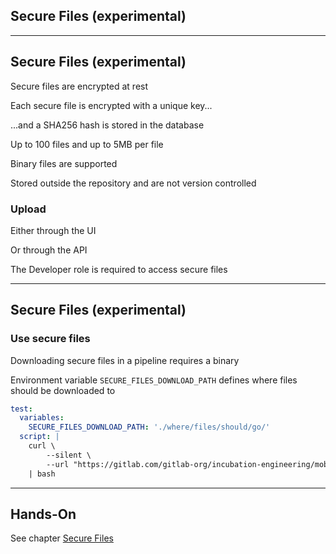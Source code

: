 <!-- .slide: id="gitlab_secure_files" class="vertical-center" -->

<i class="fa-duotone fa-box-open-full fa-8x fa-duotone-colors" style="float: right; color: grey;"></i>

## Secure Files (experimental)

---

## Secure Files (experimental)

<i class="fa-duotone fa-solid fa-4x fa-sparkles"></i> <!-- .element: style="float: right;" -->

Secure files [](https://docs.gitlab.com/ee/ci/secure_files/) are encrypted at rest

Each secure file is encrypted with a unique key...

...and a SHA256 hash is stored in the database

Up to 100 files and up to 5MB per file

Binary files are supported

Stored outside the repository and are not version controlled

### Upload

Either through the UI [](https://docs.gitlab.com/ee/ci/secure_files/#add-a-secure-file-to-a-project)

Or through the API [](https://docs.gitlab.com/ee/api/secure_files.html)

The Developer role is required to access secure files

---

## Secure Files (experimental)

### Use secure files

Downloading secure files in a pipeline requires a binary [](https://gitlab.com/gitlab-org/incubation-engineering/mobile-devops/download-secure-files)

Environment variable `SECURE_FILES_DOWNLOAD_PATH` defines where files should be downloaded to

```yaml
test:
  variables:
    SECURE_FILES_DOWNLOAD_PATH: './where/files/should/go/'
  script: |
    curl \
        --silent \
        --url "https://gitlab.com/gitlab-org/incubation-engineering/mobile-devops/download-secure-files/-/raw/main/installer" \
    | bash
```

---

## Hands-On

See chapter [Secure Files](/hands-on/2024-11-12/320_secure_files/exercise/)
